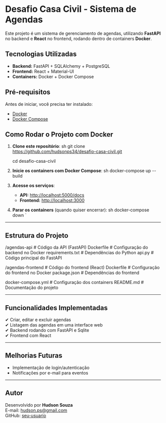 #  Desafio Casa Civil - Sistema de Agendas

Este projeto é um sistema de gerenciamento de agendas, utilizando **FastAPI** no backend e **React** no frontend, rodando dentro de containers **Docker**.

##  Tecnologias Utilizadas

- **Backend:** FastAPI + SQLAlchemy + PostgreSQL
- **Frontend:** React + Material-UI
- **Containers:** Docker + Docker Compose

##  Pré-requisitos

Antes de iniciar, você precisa ter instalado:

- [Docker](https://www.docker.com/get-started)
- [Docker Compose](https://docs.docker.com/compose/install/)

##  Como Rodar o Projeto com Docker

1. **Clone este repositório**:
   sh
   git clone https://github.com/hudsonps34/desafio-casa-civil.git


   cd desafio-casa-civil
   

3. **Inicie os containers com Docker Compose**:
   sh
   docker-compose up --build
   

4. **Acesse os serviços**:
   - **API:** [http://localhost:5000/docs](http://localhost:5000/docs)  
   - **Frontend:** [http://localhost:3000](http://localhost:3000)

5. **Parar os containers** (quando quiser encerrar):
   sh
   docker-compose down
   `

---

##  Estrutura do Projeto


/agendas-api          # Código da API (FastAPI)
  Dockerfile          # Configuração do backend no Docker
  requirements.txt    # Dependências do Python
  api.py              # Código principal do FastAPI

/agendas-frontend     # Código do frontend (React)
  Dockerfile          # Configuração do frontend no Docker
  package.json        # Dependências do frontend

docker-compose.yml    # Configuração dos containers
README.md             # Documentação do projeto


---

## Funcionalidades Implementadas

✔ Criar, editar e excluir agendas  
✔ Listagem das agendas em uma interface web  
✔ Backend rodando com FastAPI e Sqlite  
✔ Frontend com React  

---

##  Melhorias Futuras

- Implementação de login/autenticação
- Notificações por e-mail para eventos

---

##  Autor

Desenvolvido por **Hudson Souza**  
 E-mail: hudson.ps@gmail.com  
 GitHub: [seu-usuario](https://github.com/seu-usuario)
